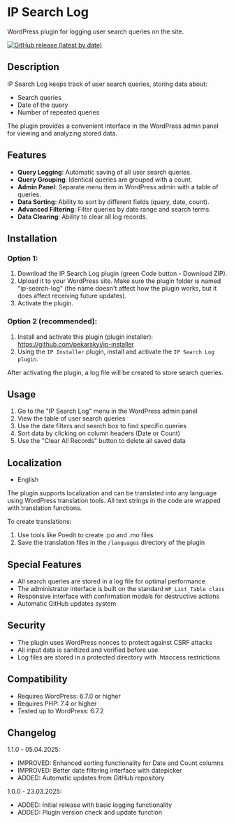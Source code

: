 # IP Search Log

WordPress plugin for logging user search queries on the site.

[![GitHub release (latest by date)](https://img.shields.io/github/v/release/pekarskyi/ip-search-log?style=for-the-badge)](https://GitHub.com/pekarskyi/ip-search-log/releases/)

## Description

IP Search Log keeps track of user search queries, storing data about:
- Search queries
- Date of the query
- Number of repeated queries

The plugin provides a convenient interface in the WordPress admin panel for viewing and analyzing stored data.

## Features

- **Query Logging**: Automatic saving of all user search queries.
- **Query Grouping**: Identical queries are grouped with a count.
- **Admin Panel**: Separate menu item in WordPress admin with a table of queries.
- **Data Sorting**: Ability to sort by different fields (query, date, count).
- **Advanced Filtering**: Filter queries by date range and search terms.
- **Data Clearing**: Ability to clear all log records.

## Installation

### Option 1:

1. Download the IP Search Log plugin (green Code button - Download ZIP).
2. Upload it to your WordPress site. Make sure the plugin folder is named "ip-search-log" (the name doesn't affect how the plugin works, but it does affect receiving future updates).
3. Activate the plugin.

### Option 2 (recommended):

1. Install and activate this plugin (plugin installer): https://github.com/pekarskyi/ip-installer
2. Using the `IP Installer` plugin, install and activate the `IP Search Log plugin`.

After activating the plugin, a log file will be created to store search queries.

## Usage

1. Go to the "IP Search Log" menu in the WordPress admin panel
2. View the table of user search queries
3. Use the date filters and search box to find specific queries
4. Sort data by clicking on column headers (Date or Count)
5. Use the "Clear All Records" button to delete all saved data

## Localization

- English

The plugin supports localization and can be translated into any language using WordPress translation tools. All text strings in the code are wrapped with translation functions.

To create translations:
1. Use tools like Poedit to create .po and .mo files
2. Save the translation files in the `/languages` directory of the plugin

## Special Features

- All search queries are stored in a log file for optimal performance
- The administrator interface is built on the standard `WP_List_Table class`
- Responsive interface with confirmation modals for destructive actions
- Automatic GitHub updates system

## Security

- The plugin uses WordPress nonces to protect against CSRF attacks
- All input data is sanitized and verified before use
- Log files are stored in a protected directory with .htaccess restrictions

## Compatibility

- Requires WordPress: 6.7.0 or higher
- Requires PHP: 7.4 or higher
- Tested up to WordPress: 6.7.2

## Changelog

1.1.0 - 05.04.2025:
- IMPROVED: Enhanced sorting functionality for Date and Count columns
- IMPROVED: Better date filtering interface with datepicker
- ADDED: Automatic updates from GitHub repository

1.0.0 - 23.03.2025:
- ADDED: Initial release with basic logging functionality
- ADDED: Plugin version check and update function